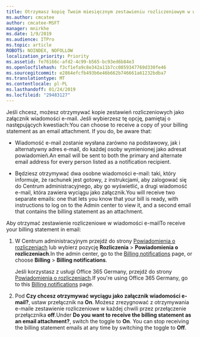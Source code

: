 ```yaml
---
title: Otrzymasz kopię Twoim miesięcznym zestawieniu rozliczeniowym w wiadomości e-mail
ms.author: cmcatee
author: cmcatee-MSFT
manager: mnirkhe
ms.date: 1/9/2019
ms.audience: ITPro
ms.topic: article
ROBOTS: NOINDEX, NOFOLLOW
localization_priority: Priority
ms.assetid: fe76166c-afd2-4c99-b565-bc93ed6b84e3
ms.openlocfilehash: f3cf1efa9c8e342a11b7cc0859347769d330fe46
ms.sourcegitcommit: e2864efcfb493b6e46b662b746661a61232bdba7
ms.translationtype: MT
ms.contentlocale: pl-PL
ms.lasthandoff: 01/24/2019
ms.locfileid: "29483127"
---
```

<span data-ttu-id="2100a-p101">Jeśli chcesz, możesz otrzymywać kopie zestawień rozliczeniowych jako załącznik wiadomości e-mail. Jeśli wybierzesz tę opcję, pamiętaj o następujących kwestiach:</span><span class="sxs-lookup"><span data-stu-id="2100a-p101">You can choose to receive a copy of your billing statement as an email attachment. If you do, be aware that:</span></span>
  
- <span data-ttu-id="2100a-104">Wiadomość e-mail zostanie wysłana zarówno na podstawowy, jak i alternatywny adres e-mail, do każdej osoby wymienionej jako adresat powiadomień.</span><span class="sxs-lookup"><span data-stu-id="2100a-104">An email will be sent to both the primary and alternate email address for every person listed as a notification recipient.</span></span>
    
- <span data-ttu-id="2100a-105">Będziesz otrzymywać dwa osobne wiadomości e-mail: taki, który informuje, że rachunek jest gotowy, z instrukcjami, aby zalogować się do Centrum administracyjnego, aby go wyświetlić, a drugi wiadomość e-mail, która zawiera wyciągu jako załącznik.</span><span class="sxs-lookup"><span data-stu-id="2100a-105">You will receive two separate emails: one that lets you know that your bill is ready, with instructions to log on to the Admin center to view it, and a second email that contains the billing statement as an attachment.</span></span>
    
<span data-ttu-id="2100a-106">Aby otrzymać zestawienie rozliczeniowe w wiadomości e-mail</span><span class="sxs-lookup"><span data-stu-id="2100a-106">To receive your billing statement in email:</span></span>
  
1. <span data-ttu-id="2100a-107">W Centrum administracyjnym przejdź do strony [Powiadomienia o rozliczeniach](https://go.microsoft.com/fwlink/p/?linkid=853212) lub wybierz pozycję **Rozliczenia** \> **Powiadomienia o rozliczeniach**.</span><span class="sxs-lookup"><span data-stu-id="2100a-107">In the admin center, go to the [Billing notifications](https://go.microsoft.com/fwlink/p/?linkid=853212) page, or choose **Billing** \> **Billing notifications**.</span></span>
    
    <span data-ttu-id="2100a-108">Jeśli korzystasz z usługi Office 365 Germany, przejdź do strony [Powiadomienia o rozliczeniach](https://go.microsoft.com/fwlink/p/?linkid=853213).</span><span class="sxs-lookup"><span data-stu-id="2100a-108">If you're using Office 365 Germany, go to this [Billing notifications](https://go.microsoft.com/fwlink/p/?linkid=853213) page.</span></span> 
    
2. <span data-ttu-id="2100a-p102">Pod **Czy chcesz otrzymywać wyciągu jako załącznik wiadomości e-mail?**, ustaw przełącznik na **On**. Możesz zrezygnować z otrzymywania e-maile zestawienie rozliczeniowe w każdej chwili przez przełączenie przełącznika **off**.</span><span class="sxs-lookup"><span data-stu-id="2100a-p102">Under **Do you want to receive the billing statement as an email attachment?**, switch the toggle to **On**. You can stop receiving the billing statement emails at any time by switching the toggle to **Off**.</span></span>
    

